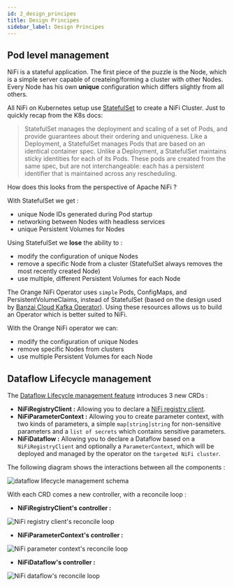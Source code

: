 ```yaml
---
id: 2_design_principes
title: Design Principes
sidebar_label: Design Principes
---
```


## Pod level management

NiFi is a stateful application. The first piece of the puzzle is the Node, which is a simple server capable of createing/forming a cluster with other Nodes. Every Node has his own **unique** configuration which differs slightly from all others.

All NiFi on Kubernetes setup use [StatefulSet](https://kubernetes.io/docs/concepts/workloads/controllers/statefulset/) to create a NiFi Cluster. Just to quickly recap from the K8s docs:

> StatefulSet manages the deployment and scaling of a set of Pods, and provide guarantees about their ordering and uniqueness. Like a Deployment, a StatefulSet manages Pods that are based on an identical container spec. Unlike a Deployment, a StatefulSet maintains sticky identities for each of its Pods. These pods are created from the same spec, but are not interchangeable: each has a persistent identifier that is maintained across any rescheduling.

How does this looks from the perspective of Apache NiFi ?

With StatefulSet we get :

- unique Node IDs generated during Pod startup
- networking between Nodes with headless services
- unique Persistent Volumes for Nodes

Using StatefulSet we **lose** the ability to :

- modify the configuration of unique Nodes
- remove a specific Node from a cluster (StatefulSet always removes the most recently created Node)
- use multiple, different Persistent Volumes for each Node

The Orange NiFi Operator uses `simple` Pods, ConfigMaps, and PersistentVolumeClaims, instead of StatefulSet (based on the design used by [Banzai Cloud Kafka Operator](https://github.com/banzaicloud/kafka-operator)).
Using these resources allows us to build an Operator which is better suited to NiFi.

With the Orange NiFi operator we can:

- modify the configuration of unique Nodes
- remove specific Nodes from clusters
- use multiple Persistent Volumes for each Node

## Dataflow Lifecycle management

The [Dataflow Lifecycle management feature](./3_features.md#dataflow-lifecycle-management-via-crd) introduces 3 new CRDs :

- **NiFiRegistryClient :** Allowing you to declare a [NiFi registry client](https://nifi.apache.org/docs/nifi-registry-docs/html/getting-started.html#connect-nifi-to-the-registry).
- **NiFiParameterContext :** Allowing you to create parameter context, with two kinds of parameters, a simple `map[string]string` for non-sensitive parameters and a `list of secrets` which contains sensitive parameters.
- **NiFiDataflow :** Allowing you to declare a Dataflow based on a `NiFiRegistryClient` and optionally a `ParameterContext`, which will be deployed and managed by the operator on the `targeted NiFi cluster`.

The following diagram shows the interactions between all the components :

![dataflow lifecycle management schema](/img/1_concepts/2_design_principes/dataflow_lifecycle_management_schema.jpg)

With each CRD comes a new controller, with a reconcile loop :

- **NiFiRegistryClient's controller :**

![NiFi registry client's reconcile loop](/img/1_concepts/2_design_principes/registry_client_reconcile_loop.jpeg)

- **NiFiParameterContext's controller :**

![NiFi parameter context's reconcile loop](/img/1_concepts/2_design_principes/parameter_context_reconcile_loop.jpeg)

- **NiFiDataflow's controller :**

![NiFi dataflow's reconcile loop](/img/1_concepts/2_design_principes/dataflow_reconcile_loop.jpeg)
